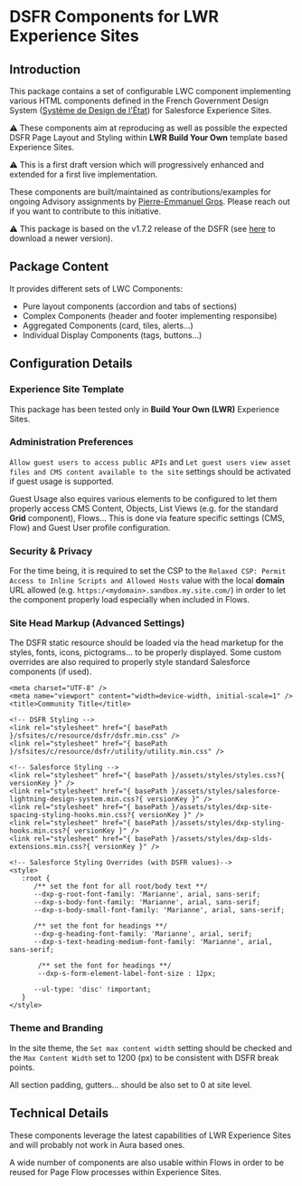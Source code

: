 # **DSFR** Components for LWR Experience Sites

## Introduction

This package contains a set of configurable  LWC component implementing various
HTML components defined in the French Government Design System
([Système de Design de l'État](https://www.systeme-de-design.gouv.fr/))
for Salesforce Experience Sites.

⚠️ These components aim at reproducing as well as possible the expected DSFR Page 
Layout and Styling within **LWR Build Your Own** template based Experience Sites.   

⚠️ This is a first draft version which will progressively enhanced and extended
for a first live implementation.

These components are built/maintained as contributions/examples for ongoing Advisory assignments by 
[Pierre-Emmanuel Gros](https://github.com/pegros). Please reach out if you want to contribute to
this initiative.

⚠️ This package is based on the v1.7.2 release of the DSFR (see [here](https://www.systeme-de-design.gouv.fr/comment-utiliser-le-dsfr/developpeurs/prise-en-main-du-dsfr) to download a newer version).

## Package Content

It provides different sets of LWC Components:
* Pure layout components (accordion and tabs of sections)
* Complex Components (header and footer implementing responsibe)
* Aggregated Components (card, tiles, alerts...)
* Individual Display Components (tags, buttons...)

## Configuration Details

### Experience Site Template

This package has been tested only in **Build Your Own (LWR)**
Experience Sites.

### Administration Preferences

`Àllow guest users to access public APIs` and
`Let guest users view asset files and CMS content available to the site`
settings should be activated if guest usage is supported.

Guest Usage also equires various elements to be configured to let them
properly access CMS Content, Objects, List Views (e.g. for the standard
**Grid** component), Flows... This is done via feature specific settings
(CMS, Flow) and Guest User profile configuration.

### Security & Privacy

For the time being, it is required to set the CSP to the
`Relaxed CSP: Permit Access to Inline Scripts and Allowed Hosts` value
with the local **domain** URL allowed (e.g. `https:/<mydomain>.sandbox.my.site.com/`)
in order to let the component properly load especially when included in Flows.

### Site Head Markup (Advanced Settings)

The DSFR static resource should be loaded via the head marketup for the styles, fonts, icons,
pictograms... to be properly displayed. Some custom overrides are also required to properly
style standard Salesforce components (if used).

```
<meta charset="UTF-8" />
<meta name="viewport" content="width=device-width, initial-scale=1" />
<title>Community Title</title>

<!-- DSFR Styling -->
<link rel="stylesheet" href="{ basePath }/sfsites/c/resource/dsfr/dsfr.min.css" />
<link rel="stylesheet" href="{ basePath }/sfsites/c/resource/dsfr/utility/utility.min.css" />

<!-- Salesforce Styling -->
<link rel="stylesheet" href="{ basePath }/assets/styles/styles.css?{ versionKey }" />
<link rel="stylesheet" href="{ basePath }/assets/styles/salesforce-lightning-design-system.min.css?{ versionKey }" />
<link rel="stylesheet" href="{ basePath }/assets/styles/dxp-site-spacing-styling-hooks.min.css?{ versionKey }" />
<link rel="stylesheet" href="{ basePath }/assets/styles/dxp-styling-hooks.min.css?{ versionKey }" />
<link rel="stylesheet" href="{ basePath }/assets/styles/dxp-slds-extensions.min.css?{ versionKey }" />

<!-- Salesforce Styling Overrides (with DSFR values)-->
<style>
   :root {
      /** set the font for all root/body text **/
      --dxp-g-root-font-family: 'Marianne', arial, sans-serif;
      --dxp-s-body-font-family: 'Marianne', arial, sans-serif;
      --dxp-s-body-small-font-family: 'Marianne', arial, sans-serif;

      /** set the font for headings **/
      --dxp-g-heading-font-family: 'Marianne', arial, serif;
      --dxp-s-text-heading-medium-font-family: 'Marianne', arial, sans-serif;

       /** set the font for headings **/
       --dxp-s-form-element-label-font-size : 12px;
       
	  --ul-type: 'disc' !important;
   }
</style>
```

### Theme and Branding

In the site theme, the `Set max content width` setting should be checked and the
`Max Content Width` set to 1200 (px) to be consistent with DSFR break points.

All section padding, gutters... should be also set to 0 at site level.

## Technical Details

These components leverage the latest capabilities of LWR Experience Sites and will probably not
work in Aura based ones.

A wide number of components are also usable within Flows in order to be reused for 
Page Flow processes within Experience Sites.
